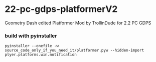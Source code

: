 # 22-pc-gdps-platformerV2
Geometry Dash edited Platformer Mod by TrollinDude for 2.2 PC GDPS
### build with pyinstaller

`pyinstaller --onefile -w source_code_only_if_you_need_it/platformer.pyw --hidden-import plyer.platforms.win.notification`
